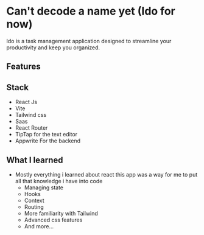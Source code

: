 # Can't decode a name yet (Ido for now) 

Ido is a task management application designed to streamline your productivity and keep you organized. 

## Features




## Stack
* React Js
* Vite
* Tailwind css
* Saas
* React Router
* TipTap for the text editor
* Appwrite For the backend


## What I learned

* Mostly everything i learned about react this app was a way for me to put all that knowledge i have into code 
  * Managing state
  * Hooks
  * Context
  * Routing
  * More familiarity with Tailwind
  * Advanced css features 
  * And more...